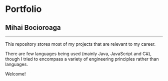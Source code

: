 # Portfolio
## Mihai Bocioroaga
***
This repository stores most of my projects that are relevant to my career. 

There are few languages being used (mainly Java, JavaScript and C#), though I tried to encompass a variety of engineering principles rather than languages.

Welcome!
